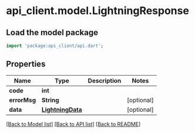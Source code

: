 # api_client.model.LightningResponse

## Load the model package
```dart
import 'package:api_client/api.dart';
```

## Properties
Name | Type | Description | Notes
------------ | ------------- | ------------- | -------------
**code** | **int** |  | 
**errorMsg** | **String** |  | [optional] 
**data** | [**LightningData**](LightningData.md) |  | [optional] 

[[Back to Model list]](../README.md#documentation-for-models) [[Back to API list]](../README.md#documentation-for-api-endpoints) [[Back to README]](../README.md)


